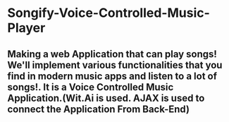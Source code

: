 # Songify-Voice-Controlled-Music-Player

## Making a web Application that can play songs! We'll implement various functionalities that you find in modern music apps and listen to a lot of songs!. It is a Voice Controlled Music Application.(Wit.Ai is used. AJAX is used to connect the Application From Back-End)
